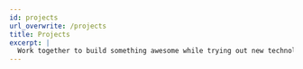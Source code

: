 ```yaml
---
id: projects
url_overwrite: /projects
title: Projects
excerpt: |
  Work together to build something awesome while trying out new technologies and learning new skills!
---
```


